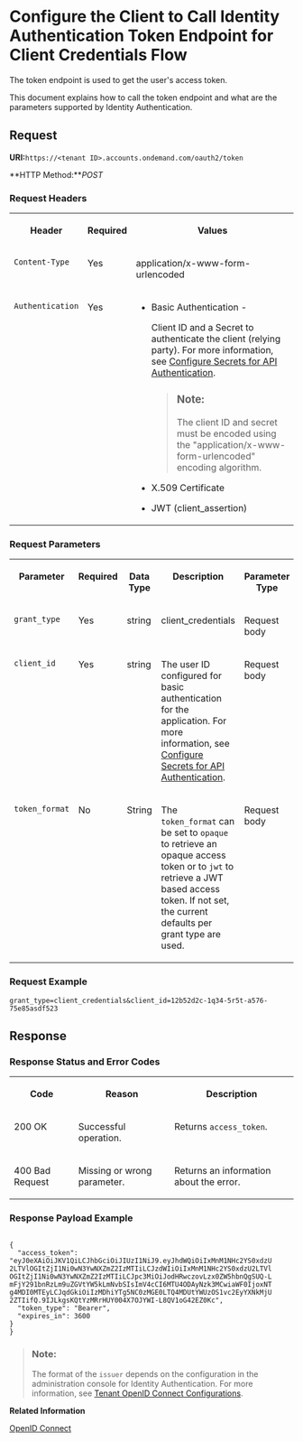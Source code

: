 <!-- loio52b93b08f4654e659a9abf93ca86d902 -->

# Configure the Client to Call Identity Authentication Token Endpoint for Client Credentials Flow

The token endpoint is used to get the user's access token.



This document explains how to call the token endpoint and what are the parameters supported by Identity Authentication.



## **Request**

**URI:**`https://<tenant ID>.accounts.ondemand.com/oauth2/token`

**HTTP Method:***POST*



### Request Headers


<table>
<tr>
<th valign="top">

Header



</th>
<th valign="top">

Required



</th>
<th valign="top">

Values



</th>
</tr>
<tr>
<td valign="top">

`Content-Type`



</td>
<td valign="top">

Yes



</td>
<td valign="top">

application/x-www-form-urlencoded



</td>
</tr>
<tr>
<td valign="top">

`Authentication`



</td>
<td valign="top">

Yes



</td>
<td valign="top">

-   Basic Authentication -

    Client ID and a Secret to authenticate the client \(relying party\). For more information, see [Configure Secrets for API Authentication](configure-secrets-for-api-authentication-5c3c35e.md).

    > ### Note:  
    > The client ID and secret must be encoded using the "application/x-www-form-urlencoded" encoding algorithm.

-   X.509 Certificate
-   JWT \(client\_assertion\)



</td>
</tr>
</table>



### Request Parameters


<table>
<tr>
<th valign="top">

Parameter



</th>
<th valign="top">

Required



</th>
<th valign="top">

Data Type



</th>
<th valign="top">

Description



</th>
<th valign="top">

Parameter Type



</th>
</tr>
<tr>
<td valign="top">

`grant_type`



</td>
<td valign="top">

Yes



</td>
<td valign="top">

string



</td>
<td valign="top">

client\_credentials



</td>
<td valign="top">

Request body



</td>
</tr>
<tr>
<td valign="top">

`client_id`



</td>
<td valign="top">

Yes



</td>
<td valign="top">

string



</td>
<td valign="top">

The user ID configured for basic authentication for the application. For more information, see [Configure Secrets for API Authentication](configure-secrets-for-api-authentication-5c3c35e.md).



</td>
<td valign="top">

Request body



</td>
</tr>
<tr>
<td valign="top">

`token_format`



</td>
<td valign="top">

No



</td>
<td valign="top">

String



</td>
<td valign="top">

The `token_format` can be set to `opaque` to retrieve an opaque access token or to `jwt` to retrieve a JWT based access token. If not set, the current defaults per grant type are used.



</td>
<td valign="top">

Request body



</td>
</tr>
</table>



### Request Example

```
grant_type=client_credentials&client_id=12b52d2c-1q34-5r5t-a576-75e85asdf523
```



## **Response**



### Response Status and Error Codes


<table>
<tr>
<th valign="top">

Code



</th>
<th valign="top">

Reason



</th>
<th valign="top">

Description



</th>
</tr>
<tr>
<td valign="top">

200 OK



</td>
<td valign="top">

Successful operation.



</td>
<td valign="top">

Returns `access_token`.



</td>
</tr>
<tr>
<td valign="top">

400 Bad Request



</td>
<td valign="top">

Missing or wrong parameter.



</td>
<td valign="top">

Returns an information about the error.



</td>
</tr>
</table>



### Response Payload Example

```

{
  "access_token":
"eyJ0eXAiOiJKV1QiLCJhbGciOiJIUzI1NiJ9.eyJhdWQiOiIxMnM1NHc2YS0xdzU
2LTVlOGItZjI1Ni0wN3YwNXZmZ2IzMTIiLCJzdWIiOiIxMnM1NHc2YS0xdzU2LTVl
OGItZjI1Ni0wN3YwNXZmZ2IzMTIiLCJpc3MiOiJodHRwczovLzx0ZW5hbnQgSUQ-L
mFjY291bnRzLm9uZGVtYW5kLmNvbSIsImV4cCI6MTU4ODAyNzk3MCwiaWF0IjoxNT
g4MDI0MTEyLCJqdGkiOiIzMDhiYTg5NC0zMGE0LTQ4MDUtYWUzOS1vc2EyYXNkMjU
2ZTIifQ.9IJLkgsKQtYzMRrHUY004X7OJYWI-L8QV1oG42EZ0Kc",
  "token_type": "Bearer",
  "expires_in": 3600
}
}
```

> ### Note:  
> The format of the `issuer` depends on the configuration in the administration console for Identity Authentication. For more information, see [Tenant OpenID Connect Configurations](tenant-openid-connect-configurations-3d6abcc.md).

 

**Related Information**  


[OpenID Connect](openid-connect-a789c9c.md "You can use Identity Authentication for authentication in OpenID Connect protected applications.")

